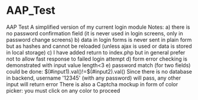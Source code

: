 # AAP_Test
AAP Test
A simplified version of my current login module
Notes: 
a) there is no password confirmation field (it is never used in login screens, only in password change screens) 
b) data in login forms is never sent in plain form but as hashes and cannot be reloaded 
    (unless ajax is used or data is stored in local storage)
c) I have added return to index.php but in general prefer not to allow fast response to failed login attempt
d) form error checking is demonstrated with input value length<3
e) password match (for two fields) could be done:
    $(#input1).val()!=$(#input2).val()
Since there is no database in backend, username '12345' (with any password) will pass, any other input will return error
There is also a Captcha mockup in form of color picker: you must click on any color to proceed
